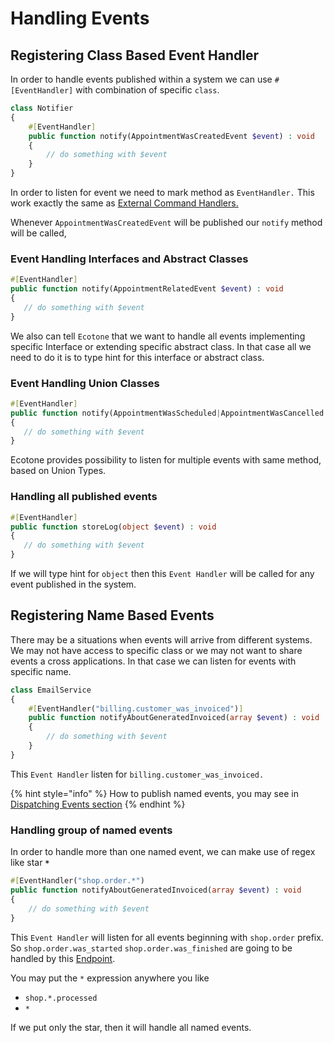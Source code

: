 # Handling Events

## Registering Class Based Event Handler

In order to handle events published within a system we can use  `#[EventHandler]` with combination of specific `class`.

```php
class Notifier
{
    #[EventHandler] 
    public function notify(AppointmentWasCreatedEvent $event) : void
    {
        // do something with $event
    }
}
```

In order to listen for event we need to mark method as `EventHandler.` This work exactly the same as [External Command Handlers.](../command-handling/external-command-handlers.md)

Whenever `AppointmentWasCreatedEvent` will be published our `notify` method will be called,

### Event Handling Interfaces and Abstract Classes

```php
#[EventHandler]
public function notify(AppointmentRelatedEvent $event) : void
{
   // do something with $event
}
```

We also can tell `Ecotone` that we want to handle all events implementing specific Interface or extending specific abstract class. In that case all we need to do it is to type hint for this interface or abstract class. 

### Event Handling Union Classes

```php
#[EventHandler]
public function notify(AppointmentWasScheduled|AppointmentWasCancelled $event) : void
{
   // do something with $event
}
```

Ecotone provides possibility to listen for multiple events with same method, based on Union Types.

### Handling all published events

```php
#[EventHandler]
public function storeLog(object $event) : void
{
   // do something with $event
}
```

If we will type hint for `object` then this `Event Handler` will be called for any event published in the system.

## Registering Name Based Events

There may be a situations when events will arrive from different systems. We may not have access to specific class or we may not want to share events a cross applications. In that case we can listen for events with specific name. 

```php
class EmailService
{
    #[EventHandler("billing.customer_was_invoiced")] 
    public function notifyAboutGeneratedInvoiced(array $event) : void
    {
        // do something with $event
    }
}
```

This `Event Handler` listen for `billing.customer_was_invoiced.` 

{% hint style="info" %}
How to publish named events, you may see in [Dispatching Events section](dispatching-events.md)
{% endhint %}

### Handling group of named events

In order to handle more than one named event, we can make use of regex like star **`*`**

```php
#[EventHandler("shop.order.*")
public function notifyAboutGeneratedInvoiced(array $event) : void
{
    // do something with $event
}
```

This `Event Handler` will listen for all events beginning with `shop.order` prefix. So `shop.order.was_started` `shop.order.was_finished` are going to be handled by this [Endpoint](../../messaging/messaging-concepts/message-endpoint/).  


You may put the `*` expression anywhere you like

* `shop.*.processed`
* `*`

If we put only the star, then it will handle all named events. 

